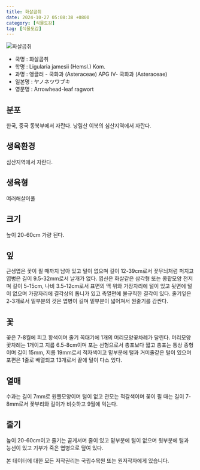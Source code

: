 ```yaml
---
title: 화살곰취
date: 2024-10-27 05:08:38 +0800
category: [식물도감]
tag: [식물도감]
---
```




![화살곰취](/fileUpload/plants/basic/Compositae/Ligularia/9922/1_th2.JPG)
- 국명 : 화살곰취
- 학명 : Ligularia jamesii (Hemsl.) Kom.
- 과명 : 앵글러 - 국화과 (Asteraceae) APG Ⅳ- 국화과 (Asteraceae)
- 일본명 : ヤノネツワブキ
- 영문명 : Arrowhead-leaf ragwort


## 분포
한국, 중국 동북부에서 자란다. 낭림산 이북의 심산지역에서 자란다.
## 생육환경
심산지역에서 자란다.
## 생육형
여러해살이풀 
## 크기
높이 20-60cm 가량 된다.
## 잎
근생엽은 꽃이 필 때까지 남아 있고 털이 없으며 길이 12-39cm로서 꽃무늬처럼 퍼지고 엽병은 길이 9.5-32mm로서 날개가 없다. 엽신은 화살같은 삼각형 또는 콩팥모양 전저며 길이 5-15cm, 나비 3.5-12cm로서 표면의 맥 위와 가장자리에 털이 있고 뒷면에 털이 없으며 가장자리에 결각상의 톱니가 있고 측열편에 불규칙한 결각이 있다. 줄기잎은 2-3개로서 밑부분의 것은 엽병이 길며 밑부분이 넓어져서 원줄기를 감싼다.
## 꽃
꽃은 7-8월에 피고 황색이며 줄기 꼭대기에 1개의 머리모양꽃차례가 달린다. 머리모양꽃차례는 1개이고 지름 6.5-8cm이며 포는 선형으로서 총포보다 짧고 총포는 통상 종형이며 길이 15mm, 지름 19mm로서 적자색이고 밑부분에 털과 거미줄같은 털이 있으며 포편은 1줄로 배열되고 13개로서 끝에 털이 다소 있다.
## 열매
수과는 길이 7mm로 원뿔모양이며 털이 없고 관모는 적갈색이며 꽃이 필 때는 길이 7-8mm로서 꽃부리와 길이가 비슷하고 9월에 익는다.
## 줄기
높이 20-60cm이고 줄기는 곧게서며 줄이 있고 밑부분에 털이 없으며 윗부분에 털과 능선이 있고 기부가 죽은 엽병으로 덮여 있다.






본 데이터에 대한 모든 저작권리는 국립수목원 또는 원저작자에게 있습니다.
